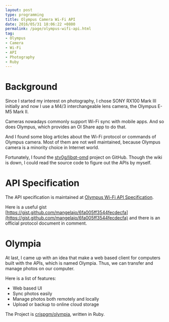 ```yaml
---
layout: post
type: programming
title: Olympus Camera Wi-Fi API
date: 2016/05/31 18:06:22 +0800
permalink: /page/olympus-wifi-api.html
tag:
- Olympus
- Camera
- Wi-Fi
- API
- Photography
- Ruby
---
```


# Background

Since I started my interest on photography, I chose SONY RX100 Mark III initially and now I use a M4/3 interchangeable lens camera, the Olympus E-M5 Mark II.

Cameras nowadays commonly support Wi-Fi sync with mobile apps. And so does Olympus, which provides an OI Share app to do that.

And I found some blog articles about the Wi-Fi protocol or commands of Olympus camera. Most of them are not well maintained, because Olympus camera is a minority choice in Internet world.

Fortunately, I found the [stv0g/libqt-omd](https://github.com/stv0g/libqt-omd) project on GitHub. Though the wiki is down, I could read the source code to figure out the APIs by myself.

# API Specification

The API specification is maintained at [Olympus Wi-Fi API Specification](https://github.com/crispgm/olympia/blob/master/api_specs.md).

Here is a useful gist [https://gist.github.com/mangelajo/6fa005ff3544fecdecfa](https://gist.github.com/mangelajo/6fa005ff3544fecdecfa) and there is an official protocol document in comment.

# Olympia

At last, I came up with an idea that make a web based client for computers built with the APIs, which is named Olympia. Thus, we can transfer and manage photos on our computer.

Here is a list of features:

* Web based UI
* Sync photos easily
* Manage photos both remotely and locally
* Upload or backup to online cloud storage

The Project is [crispgm/olympia](https://github.com/crispgm/olympia), written in Ruby.
